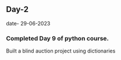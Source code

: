 ## Day-2 
date- 29-06-2023
### Completed Day 9 of python course.
Built a blind auction project using dictionaries
